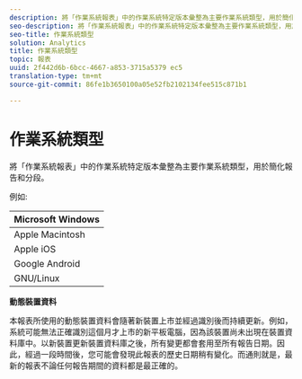 ```yaml
---
description: 將「作業系統報表」中的作業系統特定版本彙整為主要作業系統類型，用於簡化報告和分段。
seo-description: 將「作業系統報表」中的作業系統特定版本彙整為主要作業系統類型，用於簡化報告和分段。
seo-title: 作業系統類型
solution: Analytics
title: 作業系統類型
topic: 報表
uuid: 2f442d6b-6bcc-4667-a853-3715a5379 ec5
translation-type: tm+mt
source-git-commit: 86fe1b3650100a05e52fb2102134fee515c871b1

---
```



# 作業系統類型

將「作業系統報表」中的作業系統特定版本彙整為主要作業系統類型，用於簡化報告和分段。

例如:

| Microsoft Windows |
|---|
| Apple Macintosh |
| Apple iOS |
| Google Android |
| GNU/Linux |

**動態裝置資料**

本報表所使用的動態裝置資料會隨著新裝置上市並經過識別後而持續更新。例如，系統可能無法正確識別這個月才上市的新平板電腦，因為該裝置尚未出現在裝置資料庫中。以新裝置更新裝置資料庫之後，所有變更都會套用至所有報告日期。因此，經過一段時間後，您可能會發現此報表的歷史日期稍有變化。而通則就是，最新的報表不論任何報告期間的資料都是最正確的。

